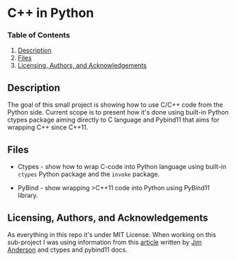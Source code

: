 # C++ in Python

### Table of Contents

1. [Description](#description)
2. [Files](#files)
3. [Licensing, Authors, and Acknowledgements](#licensing)

## Description <a name="description"></a>

The goal of this small project is showing how to use C/C++ code from the Python side. Current scope is to present how it's done using built-in Python ctypes package aiming directly to C language and Pybind11 that aims for wrapping C++ since C++11.

## Files <a name="files"></a>

* Ctypes - show how to wrap C-code into Python language using built-in `ctypes` Python package and the `invoke` package.

* PyBind - show wrapping >C++11 code into Python using PyBind11 library.

## Licensing, Authors, and Acknowledgements <a name='licensing'></a>

As everything in this repo it's under MIT License. When working on this sub-project I was using information from this [article](https://realpython.com/python-bindings-overview/) written by [Jim Anderson](https://github.com/jima80525) and ctypes and pybind11 docs.
